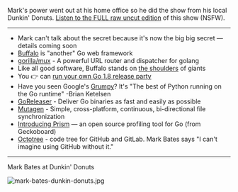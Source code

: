 Mark's power went out at his home office so he did the show from his local Dunkin' Donuts. [Listen to the FULL raw uncut edition](https://changelog-assets.s3.amazonaws.com/gotime-29-uncut.mp3) of this show (NSFW).

---

- Mark can't talk about the secret because it's now the big big secret — details coming soon
- [Buffalo](http://gobuffalo.io/docs/getting-started) is "another" Go web framework
- [gorilla/mux](https://github.com/gorilla/mux) - A powerful URL router and dispatcher for golang
- Like all good software, Buffalo stands on [the shoulders](https://github.com/gobuffalo/buffalo/blob/master/SHOULDERS.md) of giants
- You 👉  can [run your own Go 1.8 release party](https://github.com/golang/go/wiki/Go-1.8-Release-Party)
- Have you seen Google's [Grumpy](https://github.com/google/grumpy)? It's "The best of Python running on the Go runtime" -Brian Ketelsen
- [GoReleaser](https://github.com/goreleaser/releaser) - Deliver Go binaries as fast and easily as possible
- [Mutagen](https://github.com/havoc-io/mutagen) - Simple, cross-platform, continuous, bi-directional file synchronization 
- [Introducing Prism](https://medium.com/geckoboard-under-the-hood/introducing-prism-9c08e9926755#.y5oyzj2x0) — an open source profiling tool for Go (from Geckoboard)
- [Octotree](https://github.com/buunguyen/octotree) - code tree for GitHub and GitLab. Mark Bates says "I can't imagine using GitHub without it."

---

Mark Bates at Dunkin' Donuts

![mark-bates-dunkin-donuts.jpg](https://changelog-assets.s3.amazonaws.com/mark-bates-dunkin-donuts.jpg)
